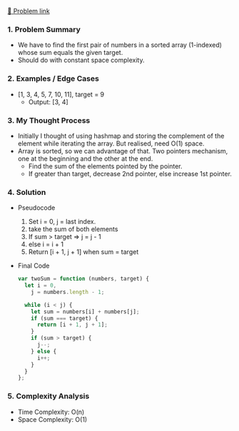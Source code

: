 [🔗 Problem link](https://leetcode.com/problems/two-sum-ii-input-array-is-sorted/description/)

### 1. Problem Summary

- We have to find the first pair of numbers in a sorted array (1-indexed) whose sum equals the given target.
- Should do with constant space complexity.

### 2. Examples / Edge Cases

- [1, 3, 4, 5, 7, 10, 11], target = 9
  - Output: [3, 4]

### 3. My Thought Process

- Initially I thought of using hashmap and storing the complement of the element while iterating the array. But realised, need O(1) space.
- Array is sorted, so we can advantage of that. Two pointers mechanism, one at the beginning and the other at the end.
  - Find the sum of the elements pointed by the pointer.
  - If greater than target, decrease 2nd pointer, else increase 1st pointer.

### 4. Solution

- Pseudocode
  1. Set i = 0, j = last index.
  2. take the sum of both elements
  3. If sum > target ⇒ j = j - 1
  4. else i = i + 1
  5. Return [i + 1, j + 1] when sum = target
- Final Code

  ```js
  var twoSum = function (numbers, target) {
    let i = 0,
      j = numbers.length - 1;

    while (i < j) {
      let sum = numbers[i] + numbers[j];
      if (sum === target) {
        return [i + 1, j + 1];
      }
      if (sum > target) {
        j--;
      } else {
        i++;
      }
    }
  };
  ```

### 5. Complexity Analysis

- Time Complexity: O(n)
- Space Complexity: O(1)
